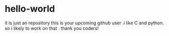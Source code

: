# hello-world
it is just an repository
this is your upcoming github user .i like C and python.
so i likely to work on that .
thank you coders!
